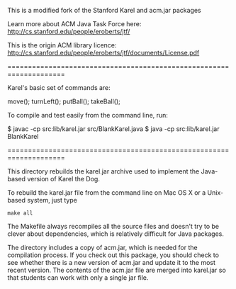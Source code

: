 This is a modified fork of the Stanford Karel and acm.jar packages

Learn more about ACM Java Task Force here: http://cs.stanford.edu/people/eroberts/jtf/

This is the origin ACM library licence: http://cs.stanford.edu/people/eroberts/jtf/documents/License.pdf

====================================================================

Karel's basic set of commands are:

move();
turnLeft();
putBall();
takeBall();

To compile and test easily from the command line, run:

$ javac -cp src:lib/karel.jar src/BlankKarel.java
$ java -cp src:lib/karel.jar BlankKarel

====================================================================

This directory rebuilds the karel.jar archive used to
implement the Java-based version of Karel the Dog.

To rebuild the karel.jar file from the command line on
Mac OS X or a Unix-based system, just type

    make all

The Makefile always recompiles all the source files and
doesn't try to be clever about dependencies, which is
relatively difficult for Java packages.

The directory includes a copy of acm.jar, which is
needed for the compilation process.  If you check out this
package, you should check to see whether there is a new
version of acm.jar and update it to the most recent version.
The contents of the acm.jar file are merged into karel.jar
so that students can work with only a single jar file.
